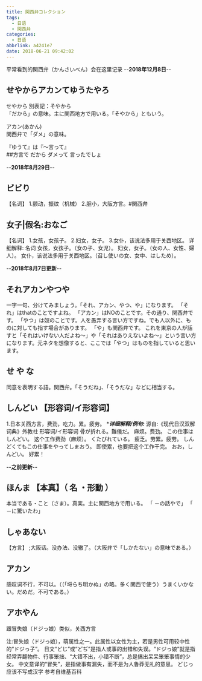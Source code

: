 ```yaml
---
title: 関西弁コレクション
tags:
  - 日语
  - 関西弁
categories:
  - 日语
abbrlink: a4241e7
date: 2018-06-21 09:42:02
---
```


平常看到的関西弁（かんさいべん）会在这里记录
--**2018年12月8日**--
## せやからアカンてゆうたやろ  
せやから 別表記：そやから  
「だから」の意味。主に関西地方で用いる。「そやから」ともいう。  
  
アカン(あかん)  
関西弁で「ダメ」の意味。  

『ゆうて』は『～言って』  
 ##方言で だから ダメって 言ったでしょ  
  
--**2018年8月29日**--
## ビビり
【名词】
1.颤动，振纹（机械）
2.胆小，大阪方言。#関西弁
<!--more-->
## 女子|假名:おなご
【名词】
1.女孩，女孩子。
2.妇女，女子。
3.女仆，该说法多用于关西地区。
详细解释:
名词
女孩，女孩子。（女の子、女児）。
妇女，女子。（女の人、女性、婦人）。
女仆，该说法多用于关西地区。（召し使いの女、女中、はしため）。

--**2018年8月7日更新**--

## それアカンやつや
一字一句、分けてみましょう。「それ、アカン、やつ、や」になります。
「それ」はthatのことですよね。
「アカン」はNOのことです。その通り、関西弁です。
「やつ」は奴のことです。人を愚弄する言い方ですね。でも人以外に、ものに対しても指す場合があります。
「や」も関西弁です。
これを東京の人が話すと「それはいけない人だよね～」や「それはありえないよね～」という言い方になります。元ネタを想像すると、ここでは「やつ」はものを指していると思います。

## せ や な 
同意を表明する語。関西弁。「そうだね」、「そうだな」などに相当する。

## しんどい 【形容词/イ形容词】
1.日本关西方言，费劲，吃力。累。疲劳。
************详细解释/例句:***********
源自:《现代日汉双解词典》外教社
形容词/イ形容词
骨が折れる。難儀だ。
麻烦。费劲。
この仕事はしんどい。
这个工作费劲（麻烦）。
くたびれている。
疲乏。劳累。疲劳。
しんどくてもこの仕事をやってしまおう。
即使累，也要把这个工作干完。
おお，しんどい。
好累！

**--之前更新--**
## ほんま 【本真】（ 名 ・形動 ）
本当である・こと（さま）。真実。主に関西地方で用いる。 「 －の話やで」 「 －に驚いたわ」

## しゃあない
【方言】 ;大阪话。没办法、没辙了。（大阪弁で「しかたない」の意味である。）

## アカン
感叹词不行，不可以。（（「埒らち明かぬ」の略。多く関西で使う）うまくいかない。だめだ。不可である。）

## アホやん 
跟冒失娘（ドジっ娘）类似，关西方言

注:冒失娘（ドジっ娘），萌属性之一。此属性以女性为主，若是男性可用较中性的“ドジっ子”。
日文“どじ”或“どぢ”是指人或事的出错和失误。“ドジっ娘”就是指经常弄翻物件、行事笨拙、“大错不出，小错不断”，总是搞出呆呆笨笨事情的少女。
中文意译的“冒失”，是指做事有漏失，而不是为人鲁莽无礼的意思。
どじっ应该不写成汉字
参考自维基百科
